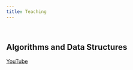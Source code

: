 ```yaml
---
title: Teaching
---
```


<br>

## Algorithms and Data Structures

[YouTube](https://youtube.com/playlist?list=PL7pX5D24QuQFOSw5b4RHwvaK7Y25X-ofm&si=Wdrwxga1lxV5PLjV)


<br>
